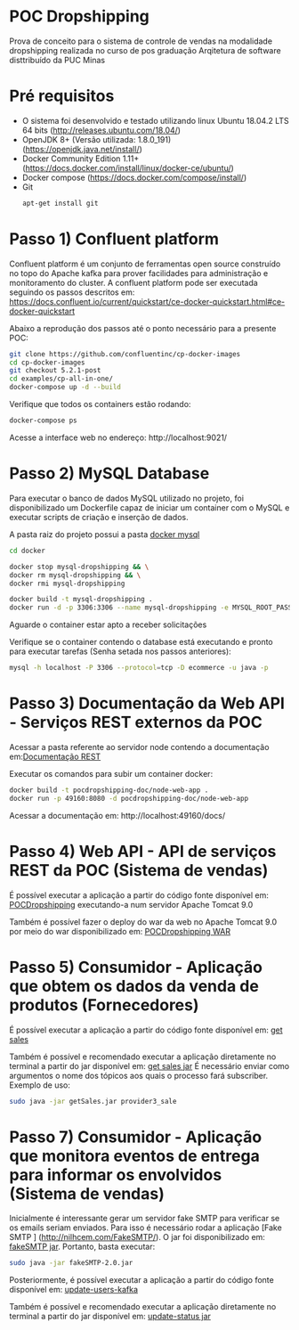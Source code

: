 # POC Dropshipping

Prova de conceito para o sistema de controle de vendas na modalidade dropshipping realizada no curso de pos graduação Arqitetura de software disttribuído da PUC Minas

# Pré requisitos
  - O sistema foi desenvolvido e testado utilizando linux Ubuntu 18.04.2 LTS 64 bits (http://releases.ubuntu.com/18.04/)
  - OpenJDK 8+ (Versão utilizada: 1.8.0_191) (https://openjdk.java.net/install/)
  - Docker Community Edition 1.11+ (https://docs.docker.com/install/linux/docker-ce/ubuntu/)
  - Docker compose (https://docs.docker.com/compose/install/)
  - Git
      ```sh
      apt-get install git
      ```
# Passo 1) Confluent platform

Confluent platform é um conjunto de ferramentas open source construído no topo do Apache kafka para prover facilidades para administração e monitoramento do cluster.
A confluent platform pode ser executada seguindo os passos descritos em: https://docs.confluent.io/current/quickstart/ce-docker-quickstart.html#ce-docker-quickstart

Abaixo a reprodução dos passos até o ponto necessário para a presente POC:
```sh
git clone https://github.com/confluentinc/cp-docker-images
cd cp-docker-images
git checkout 5.2.1-post
cd examples/cp-all-in-one/
docker-compose up -d --build
```
Verifique que todos os containers estão rodando:
```sh
docker-compose ps
```
Acesse a interface web no endereço:
http://localhost:9021/

# Passo 2) MySQL Database

Para executar o banco de dados MySQL utilizado no projeto, foi disponibilizado um Dockerfile capaz de iniciar um container com o MySQL e executar scripts de criação e inserção de dados.

A pasta raiz do projeto possui a pasta [docker mysql](docker/mysql)
```sh
cd docker

docker stop mysql-dropshipping && \
docker rm mysql-dropshipping && \
docker rmi mysql-dropshipping

docker build -t mysql-dropshipping .
docker run -d -p 3306:3306 --name mysql-dropshipping -e MYSQL_ROOT_PASSWORD=12345 -e MYSQL_ROOT_HOST=% mysql-dropshipping
```    
Aguarde o container estar apto a receber solicitações

Verifique se o container contendo o database está executando e pronto para executar tarefas (Senha setada nos passos anteriores):
```sh
mysql -h localhost -P 3306 --protocol=tcp -D ecommerce -u java -p
```
# Passo 3) Documentação da Web API - Serviços REST externos da POC

Acessar a pasta referente ao servidor node contendo a documentação em:[Documentação REST](nodejs-server-server)

Executar os comandos para subir um container docker:
```sh
docker build -t pocdropshipping-doc/node-web-app .
docker run -p 49160:8080 -d pocdropshipping-doc/node-web-app
```
Acessar a documentação em: http://localhost:49160/docs/

# Passo 4) Web API - API de serviços REST da POC (Sistema de vendas)
É possível executar a aplicação a partir do código fonte disponível em: [POCDropshipping](POCDropshipping) executando-a num servidor Apache Tomcat 9.0

Também é possível fazer o deploy do war da web no Apache Tomcat 9.0 por meio do war disponibilizado em: [POCDropshipping WAR](jars/POCDropshipping.war)

# Passo 5) Consumidor - Aplicação que obtem os dados da venda de produtos (Fornecedores)
É possível executar a aplicação a partir do código fonte disponível em: [get sales](get-sales-kafka)

Também é possível e recomendado executar a aplicação diretamente no terminal a partir do jar disponível em: [get sales jar](jars/getSales.jar)
É necessário enviar como argumentos o nome dos tópicos aos quais o processo fará subscriber. Exemplo de uso:
```sh
sudo java -jar getSales.jar provider3_sale
```

# Passo 7) Consumidor - Aplicação que monitora eventos de entrega para informar os envolvidos (Sistema de vendas)
Inicialmente é interessante gerar um servidor fake SMTP para verificar se os emails seriam enviados. Para isso é necessário rodar a aplicação [Fake SMTP ] (http://nilhcem.com/FakeSMTP/). O jar foi disponibilizado em: [fakeSMTP jar](jars/fakeSMTP-2.0.jar). Portanto, basta executar:
```sh
sudo java -jar fakeSMTP-2.0.jar
```
Posteriormente, é possível executar a aplicação a partir do código fonte disponível em: [update-users-kafka](update-users-kafka)

Também é possível e recomendado executar a aplicação diretamente no terminal a partir do jar disponível em: [update-status jar](jars/updateStatus.jar)
